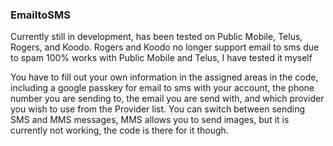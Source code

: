 ### EmailtoSMS
Currently still in development, has been tested on Public Mobile, Telus, Rogers, and Koodo. 
Rogers and Koodo no longer support email to sms due to spam
100% works with Public Mobile and Telus, I have tested it myself

You have to fill out your own information in the assigned areas in the code, including a google passkey for email to sms with your account, the phone number you are sending to,
the email you are send with, and which provider you wish to use from the Provider list. 
You can switch between sending SMS and MMS messages, MMS allows you to send images, but it is currently not working, the code is there for it though. 
